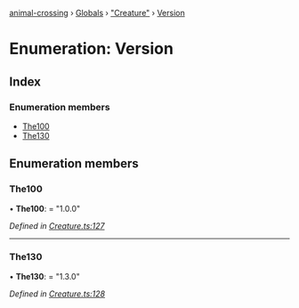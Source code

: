 [animal-crossing](../README.md) › [Globals](../globals.md) › ["Creature"](../modules/_creature_.md) › [Version](_creature_.version.md)

# Enumeration: Version

## Index

### Enumeration members

* [The100](_creature_.version.md#the100)
* [The130](_creature_.version.md#the130)

## Enumeration members

###  The100

• **The100**: = "1.0.0"

*Defined in [Creature.ts:127](https://github.com/Norviah/animal-crossing/blob/95a2959/module/types/Creature.ts#L127)*

___

###  The130

• **The130**: = "1.3.0"

*Defined in [Creature.ts:128](https://github.com/Norviah/animal-crossing/blob/95a2959/module/types/Creature.ts#L128)*
